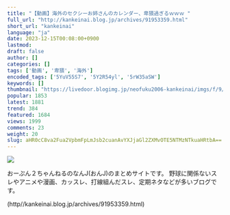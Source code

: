 ```yaml
---
title: "【動画】海外のセクシーお姉さんのカレンダー、卑猥過ぎるｗｗｗ "
full_url: "http://kankeinai.blog.jp/archives/91953359.html"
short_url: "kankeinai"
language: "ja"
date: 2023-12-15T00:08:00+0900
lastmod: 
draft: false
author: []
categories: []
tags: ['動画', '卑猥', '海外']
encoded_tags: ['5YuV55S7', '5Y2R54yl', '5rW35aSW']
keywords: []
thumbnail: "https://livedoor.blogimg.jp/neofuku2006-kankeinai/imgs/f/9/f9fb7af2.jpg"
popular: 1853
latest: 1881
trend: 384
featured: 1684
views: 1999
comments: 23
weight: 20
slug: aHR0cC8va2Fua2VpbmFpLmJsb2cuanAvYXJjaGl2ZXMvOTE5NTMzNTkuaHRtbA==
---
```


![](https://livedoor.blogimg.jp/neofuku2006-kankeinai/imgs/f/9/f9fb7af2.jpg)

<div> <p id='blog-description'>おーぷん２ちゃんねるのなんJ(おんJ)のまとめサイトです。 野球に関係ないスレやアニメや漫画、カッスレ、打線組んだスレ、定期ネタなどが多いブログです。</p> </div>

(http//kankeinai.blog.jp/archives/91953359.html)
